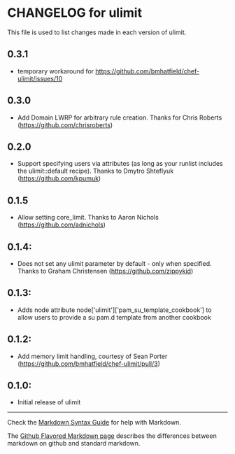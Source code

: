 # CHANGELOG for ulimit

This file is used to list changes made in each version of ulimit.

## 0.3.1
* temporary workaround for https://github.com/bmhatfield/chef-ulimit/issues/10

## 0.3.0

* Add Domain LWRP for arbitrary rule creation. Thanks for Chris Roberts (https://github.com/chrisroberts)

## 0.2.0

* Support specifying users via attributes (as long as your runlist includes the ulimit::default recipe). Thanks to Dmytro Shteflyuk (https://github.com/kpumuk)

## 0.1.5

* Allow setting core_limit. Thanks to Aaron Nichols (https://github.com/adnichols)

## 0.1.4:

* Does not set any ulimit parameter by default - only when specified. Thanks to Graham Christensen (https://github.com/zippykid)

## 0.1.3:

* Adds node attribute node['ulimit']['pam_su_template_cookbook'] to allow users to provide a su pam.d template from another cookbook

## 0.1.2:

* Add memory limit handling, courtesy of Sean Porter (https://github.com/bmhatfield/chef-ulimit/pull/3)

## 0.1.0:

* Initial release of ulimit

- - - 
Check the [Markdown Syntax Guide](http://daringfireball.net/projects/markdown/syntax) for help with Markdown.

The [Github Flavored Markdown page](http://github.github.com/github-flavored-markdown/) describes the differences between markdown on github and standard markdown.
